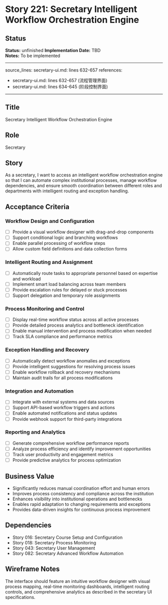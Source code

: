 # Story 221: Secretary Intelligent Workflow Orchestration Engine

## Status
**Status:** unfinished
**Implementation Date:** TBD  
**Notes:** To be implemented

---
source_lines: secretary-ui.md: lines 632-657
references:
  - secretary-ui.md: lines 632-657 (流程管理界面)
  - secretary-ui.md: lines 634-645 (阶段控制界面)
---

## Title
Secretary Intelligent Workflow Orchestration Engine

## Role
Secretary

## Story
As a secretary, I want to access an intelligent workflow orchestration engine so that I can automate complex institutional processes, manage workflow dependencies, and ensure smooth coordination between different roles and departments with intelligent routing and exception handling.

## Acceptance Criteria

### Workflow Design and Configuration
- [ ] Provide a visual workflow designer with drag-and-drop components
- [ ] Support conditional logic and branching workflows
- [ ] Enable parallel processing of workflow steps
- [ ] Allow custom field definitions and data collection forms

### Intelligent Routing and Assignment
- [ ] Automatically route tasks to appropriate personnel based on expertise and workload
- [ ] Implement smart load balancing across team members
- [ ] Provide escalation rules for delayed or stuck processes
- [ ] Support delegation and temporary role assignments

### Process Monitoring and Control
- [ ] Display real-time workflow status across all active processes
- [ ] Provide detailed process analytics and bottleneck identification
- [ ] Enable manual intervention and process modification when needed
- [ ] Track SLA compliance and performance metrics

### Exception Handling and Recovery
- [ ] Automatically detect workflow anomalies and exceptions
- [ ] Provide intelligent suggestions for resolving process issues
- [ ] Enable workflow rollback and recovery mechanisms
- [ ] Maintain audit trails for all process modifications

### Integration and Automation
- [ ] Integrate with external systems and data sources
- [ ] Support API-based workflow triggers and actions
- [ ] Enable automated notifications and status updates
- [ ] Provide webhook support for third-party integrations

### Reporting and Analytics
- [ ] Generate comprehensive workflow performance reports
- [ ] Analyze process efficiency and identify improvement opportunities
- [ ] Track user productivity and engagement metrics
- [ ] Provide predictive analytics for process optimization

## Business Value
- Significantly reduces manual coordination effort and human errors
- Improves process consistency and compliance across the institution
- Enhances visibility into institutional operations and bottlenecks
- Enables rapid adaptation to changing requirements and exceptions
- Provides data-driven insights for continuous process improvement

## Dependencies
- Story 016: Secretary Course Setup and Configuration
- Story 018: Secretary Process Monitoring
- Story 043: Secretary User Management
- Story 082: Secretary Advanced Workflow Automation

## Wireframe Notes
The interface should feature an intuitive workflow designer with visual process mapping, real-time monitoring dashboards, intelligent routing controls, and comprehensive analytics as described in the secretary UI specifications.
